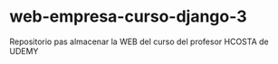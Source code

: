 # web-empresa-curso-django-3
Repositorio pas almacenar la WEB del curso del profesor HCOSTA de UDEMY

